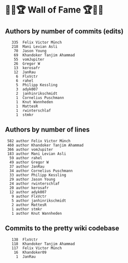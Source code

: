 # 👏💫🏆 Wall of Fame 🏆💫👏

## Authors by number of commits (edits)

```
   335	Felix Victor Münch
   218	Mani Levian Asli
    70	Jason Young
    69	Khandoker Tanjim Ahammad
    55	vomJupiter
    26	Gregor W
    13	kerosafr
    12	JanRau
     6	FlxVctr
     6	rahel
     5	Philipp Kessling
     3	adyk007
     2	janhinrikschmidt
     1	Cornelius Puschmann
     1	Knut Wannheden
     1	MattesR
     1	rwinterschlaf
     1	stmkr
```

## Authors by number of lines

```
 582 author Felix Victor Münch
 460 author Khandoker Tanjim Ahammad
 366 author vomJupiter
 183 author Mani Levian Asli
  59 author rahel
  49 author Gregor W
  37 author JanRau
  34 author Cornelius Puschmann
  33 author Philipp Kessling
  29 author Jason Young
  24 author rwinterschlaf
  20 author kerosafr
  12 author adyk007
   9 author FlxVctr
   5 author janhinrikschmidt
   2 author MattesR
   1 author stmkr
   1 author Knut Wannheden
```

## Commits to the pretty wiki codebase

```
   138	FlxVctr
   118	Khandoker Tanjim Ahammad
   117	Felix Victor Münch
    16	Khandoker09
     1	JanRau
```
